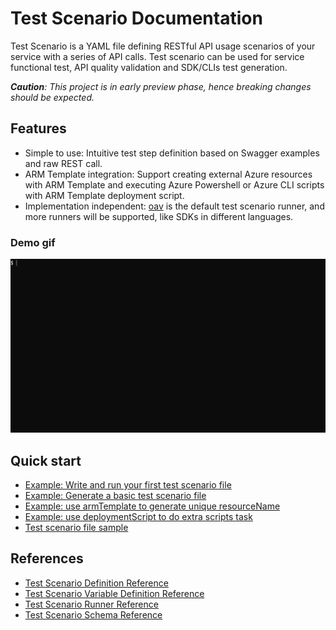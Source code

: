 # Test Scenario Documentation

Test Scenario is a YAML file defining RESTful API usage scenarios of your service with a series of API calls. Test scenario can be used for service functional test, API quality validation and SDK/CLIs test generation.

_**Caution**: This project is in early preview phase, hence breaking changes should be expected._

## Features

- Simple to use: Intuitive test step definition based on Swagger examples and raw REST call.
- ARM Template integration: Support creating external Azure resources with ARM Template and executing Azure Powershell or Azure CLI scripts with ARM Template deployment script.
- Implementation independent: [oav](https://github.com/Azure/oav) is the default test scenario runner, and more runners will be supported, like SDKs in different languages.

### Demo gif

![demo](./how-to/runApiTest.gif)

## Quick start

- [Example: Write and run your first test scenario file](./how-to/QuickStart.md)
- [Example: Generate a basic test scenario file](./how-to/generateABasicTestScenario.md)
- [Example: use armTemplate to generate unique resourceName](./how-to/testScenarioWithARMTemplate.md)
- [Example: use deploymentScript to do extra scripts task](./how-to/testScenarioWithDeploymentScripts.md)
- [Test scenario file sample](../samplefiles/Microsoft.YourServiceName/stable/YYYY-MM-DD/scenarios/testYourService.yaml)

## References

- [Test Scenario Definition Reference](./references/TestDefinitionReference.md)
- [Test Scenario Variable Definition Reference](./references/Variables.md)
- [Test Scenario Runner Reference](./references/Runner.md)
- [Test Scenario Schema Reference](./references/v1.0/schema.json)
